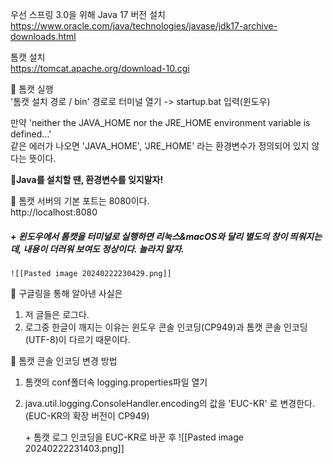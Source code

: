우선 스프링 3.0을 위해 Java 17 버전 설치  
https://www.oracle.com/java/technologies/javase/jdk17-archive-downloads.html  

톰캣 설치  
https://tomcat.apache.org/download-10.cgi  

🍂 톰캣 실행  
	'톰캣 설치 경로 / bin' 경로로 터미널 열기 -> startup.bat 입력(윈도우)  

만약 'neither the JAVA_HOME nor the JRE_HOME environment variable is defined...'  
같은 에러가 나오면 'JAVA_HOME', 'JRE_HOME' 라는 환경변수가 정의되어 있지 않다는 뜻이다.  

**🍁Java를 설치할 땐, 환경변수를 잊지말자!**  

🍃 톰캣 서버의 기본 포트는 8080이다.  
http://localhost:8080  

##### \+ 윈도우에서 톰캣을 터미널로 실행하면 리눅스&macOS와 달리 별도의 창이 띄워지는데, 내용이 더러워 보여도 정상이다. 놀라지 말자.  
	![[Pasted image 20240222230429.png]]
	
🍃 구글링을 통해 알아낸 사실은  
1. 저 글들은 로그다.  
2. 로그중 한글이 깨지는 이유는 윈도우 콘솔 인코딩(CP949)과 톰캣 콘솔 인코딩(UTF-8)이 다르기 때문이다.  

🍃 톰캣 콘솔 인코딩 변경 방법
1. 톰캣의 conf폴더속 logging.properties파일 열기
2. java.util.logging.ConsoleHandler.encoding의 값을 'EUC-KR' 로 변경한다. (EUC-KR의 확장 버전이 CP949)

	\+ 톰캣 로그 인코딩을 EUC-KR로 바꾼 후
	![[Pasted image 20240222231403.png]]